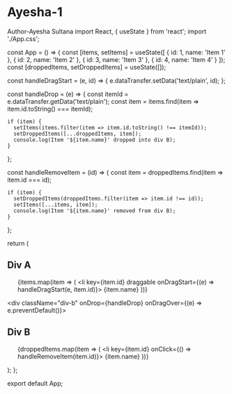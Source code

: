 # Ayesha-1
Author-Ayesha Sultana
import React, { useState } from 'react';
import './App.css';

const App = () => {
  const [items, setItems] = useState([
    { id: 1, name: 'Item 1' },
    { id: 2, name: 'Item 2' },
    { id: 3, name: 'Item 3' },
    { id: 4, name: 'Item 4' }
  ]);
  const [droppedItems, setDroppedItems] = useState([]);

  const handleDragStart = (e, id) => {
    e.dataTransfer.setData('text/plain', id);
  };

  const handleDrop = (e) => {
    const itemId = e.dataTransfer.getData('text/plain');
    const item = items.find(item => item.id.toString() === itemId);

    if (item) {
      setItems(items.filter(item => item.id.toString() !== itemId));
      setDroppedItems([...droppedItems, item]);
      console.log(Item '${item.name}' dropped into div B);
    }
  };

  const handleRemoveItem = (id) => {
    const item = droppedItems.find(item => item.id === id);

    if (item) {
      setDroppedItems(droppedItems.filter(item => item.id !== id));
      setItems([...items, item]);
      console.log(Item '${item.name}' removed from div B);
    }
  };

  return (
    <div className="container">
      <div className="div-a">
        <h2>Div A</h2>
        <ul>
          {items.map(item => (
            <li key={item.id} draggable onDragStart={(e) => handleDragStart(e, item.id)}>
              {item.name}
            </li>
          ))}
        </ul>
      </div>
      <div className="div-b" onDrop={handleDrop} onDragOver={(e) => e.preventDefault()}>
        <h2>Div B</h2>
        <ul>
          {droppedItems.map(item => (
            <li key={item.id} onClick={() => handleRemoveItem(item.id)}>
              {item.name}
            </li>
          ))}
        </ul>
      </div>
    </div>
  );
};

export default App;
